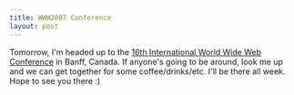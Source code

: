 ```yaml
--- 
title: WWW2007 Conference
layout: post
---
```

Tomorrow, I'm headed up to the [16th International World Wide Web Conference](http://www.www2007.org/) in Banff, Canada. If anyone's going to be around, look me up and we can get together for some coffee/drinks/etc. I'll be there all week. Hope to see you there :)
